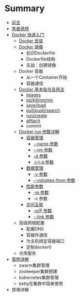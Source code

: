 # Summary

* [前言](README.md)
* [笔者感想](impression.md)
* [Docker 快速入门](chapter_fastlearn/README.md)
   * [Docker 安装](chapter_fastlearn/install_docker.md)
   * [Docker 镜像](Dockerfile结构)
       * 初识Dockerfile
       * Dockerfile结构
       * 实战：创建镜像
   * Docker 容器
       * 从一个Container开始
       * 容器通信
   * [Docker 基本指令及用法](chapter_fastlearn/sudo_docker.md)
       * [images](chapter_fastlearn/docker_images.md)
       * [ps/kill/rm/rmi](chapter_fastlearn/docker_ps.md)
       * [save/load](chapter_fastlearn/docker_saveload.md)
       * [pull/push/search](chapter_fastlearn/docker_pullpushsearch.md)
       * [run/create](chapter_fastlearn/docker_runcreate.md)
       * [atttach](chapter_fastlearn/docker_atttach_nsenter_-i_-_t.md)
       * commit
   * [Docker run 参数详解](chapter_fastlearn/docker_run/README.md)
       * [容器管理](chapter_fastlearn/docker_run/container_manager.md)
           * [--name 参数](chapter_fastlearn/docker_run/--name.md)
           * [--rm 参数](chapter_fastlearn/docker_run/--rm.md)
           * [-d 参数](chapter_fastlearn/docker_run/-d.md)
           * [-i-t-a 参数](chapter_fastlearn/docker_run/-i_t_a.md)
       * [数据管理](chapter_fastlearn/docker_run/data_manager.md)
           * [-v 参数](chapter_fastlearn/docker_run/-v.md)
           * [--volumes-from 参数](chapter_fastlearn/docker_run/--volumes-from.md)
       * [性能参数](chapter_fastlearn/docker_run/capability.md)
           * [-m 参数](chapter_fastlearn/docker_run/-m.md)
           * -c 参数
       * [访问互联](chapter_fastlearn/docker_run/link_manager.md)
           * [-p/P  参数](chapter_fastlearn/docker_run/-p.md)
           * [--link 参数](chapter_fastlearn/docker_run/--link.md)
   * 高级网络配置
       * 配置DNS
       * 容器件通信
       * 为主机绑定容器端口
       * 定制docker0
   * 仓库服务
* [案例讲解](examples.md)
   * swarm集群管理
   * zookeeper集群搭建
   * kubernetes集群管理
   * ketty在集群中简单使用
* 原理详解

